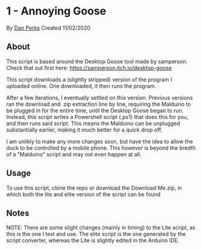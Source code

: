 # 1 - Annoying Goose

By [Dan Perks](https://github.com/danperks)
Created 11/02/2020

## About

This script is based around the Desktop Goose tool made by samperson.
Check that out first here: https://samperson.itch.io/desktop-goose

This script downloads a (slightly stripped) version of the program I uploaded online.
One downloaded, it then runs the program.

After a few iterations, I eventually settled on this version. Previous versions ran the download and .zip extraction line by line, requiring the Malduino to be plugged in for the entire time, until the Desktop Goose began to run. Instead, this script writes a Powershell script (.ps1) that does this for you, and then runs said script. This means the Malduino can be unplugged substantially earlier, making it much better for a quick drop off.

I am unlikly to make any more changes soon, but have the idea to allow the duck to be controlled by a mobile phone. This however is beyond the bredth of a "Malduino" script and may not even happen at all.

## Usage

To use this script, clone the repo or download the Download Me.zip, in which both the lite and elite version of the script can be found

## Notes

NOTE: There are some slight changes (mainly in timing) to the Lite script, as this is the one I test and use. The elite script is the one generated by the script converter, whereas the Lite is slightly edited in the Arduino IDE.